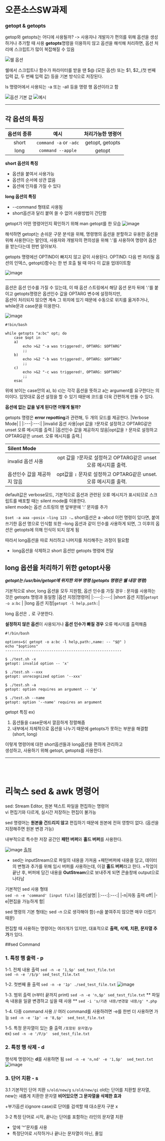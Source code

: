 # 오픈소스SW과제

### getopt & getopts

getop와 getopts는 어디에 사용될까? -> 사용자나 개발자가 편의를 위해 옵션을 생성하거나 추가할 때 사용
**getopts**명령을 이용하지 않고 옵션을 해석해 처리하면, 옵션 처리에 스크립트가 많이 복잡해질 수 있음


![쉘 옵션](https://user-images.githubusercontent.com/43934522/142739531-d9073ba1-0317-4e5b-8029-b5ac481fcbd4.png)


쉘에서 스크립트나 함수가 파라미터를 받을 땐 $@ (모든 옵션) 또는 $1, $2,,(첫 번째 입력 값, 두 번째 입력 값) 등을 기본 방식으로 저장된다.

 ls 명령어에서 사용되는 -a 또는 -all 등을 명령 행 옵션이라고 함
 
 
![옵션 기본 값](https://user-images.githubusercontent.com/43934522/142739539-71699add-4e08-4150-8ad8-cc14260248b3.png)
![예시](https://user-images.githubusercontent.com/43934522/142739547-a6147a34-f81f-4cbf-b852-812710485754.png)


---     


## 각 옵션의 특징                                      
   
   
|옵션의 종류|예시|처리가능한 명령어|
|:---:|:---:|:---:|
|short|`command -a` or `-adc`|getopt, getopts|
|long|`command --apple`|getopt|


**short 옵션의 특징**
+	옵션을 붙여서 사용가능
+	옵션의 순서에 상관 없음
+	옵션에 인자를 가질 수 있다

**long 옵션의 특징**
+	--command 형태로 사용됨 
+	short옵션과 달리 붙여 쓸 수 없어 사용방법이 간단함
	
getopt가 어떤 명령어인지 확인하기 위해 man getopt를 한 모습
 ![image](https://user-images.githubusercontent.com/43934522/142739574-ae7cda8d-d20c-44b7-bc8a-8bf6a42ee845.png)
 

해석하면 getopt는 손쉬운 구문 분석을 위해, 명령행의 옵션을 분할하고 유용한 옵션을 위해 사용한다는 말인데,
사용자와 개발자의 편의성을 위해 ‘:’를 사용하여 명령어 옵션을 받는다는데 한번 알아보자.

getopts 명령에선 OPTIND이 빠지지 않고 같이 사용된다.
OPTIND: 다음 번 처리될 옵션의 인덱스, getopt()함수는 한 번 호출 될 때 마다 이 값을 업데이트함

![image](https://user-images.githubusercontent.com/43934522/142739578-7b99dbb0-5e3a-4ee4-a777-6eb83079c3cb.png)

 ***   
옵션은 옵션 인수를 가질 수 있는데, 이 때 옵션 스트링에서 해당 옵션 문자 뒤에 ‘:’를 붙이고 getopts명령은 옵션인수 값을 OPTARG 변수에 설정하지만,   
옵션이 처리되지 않으면 계속 그 위치에 있기 때문에 수동으로 위치를 옮겨주거나, while문과 case문을 이용한다.


 ![image](https://user-images.githubusercontent.com/43934522/142739589-15d85ac1-2772-4dcc-9dba-985020b90658.png "수동으로 처리하는 모습")


```shell
#!bin/bash

while getopts "a:bc" opt; do
	case $opt in
	a)
		echo >&2 "-a was triggered!, OPTARG: $OPTARG"
		;;
	b)
		echo >&2 "-b was triggered!, OPTARG: $OPTARG"
		;;
	c)
		echo >&2 "-c was triggered!, OPTARG: $OPTARG"
		;;
	esac
```
위에 보이는 case안의 a), b) c)는 각각 옵션을 뜻하고 a는 argument를 요구한다는 의미이다.
입맛대로 옵션 설정을 할 수 있기 때문에 코드를 더욱 간편하게 만들 수 있다.


**옵션에 없는 값을 넣게 된다면 어떻게 될까?**

getopts 명령은 **error  repotting**과 관련해, 두 개의 모드를 제공한다.
 |Verbose Mode| | 
 |:---|:---:|
 |invalid 옵션 사용|opt 값을 `?`문자로 설정하고 OPTARG같은 unset 오류 메시지를 출력.|
 |옵션인수 값을 제공하지 않음|opt값을 `?` 문자로 설정하고 OPTARG같은 unset. 오류 메시지를 출력.|
 
 |Silent Mode| | 
 |:---|:---:|
 |invalid 옵션 사용|opt 값을 `?`문자로 설정하고 OPTARG같은 unset 오류 메시지를 출력.|
 |옵션인수 값을 제공하지 않음|opt값을 **`:`** 문자로 설정하고 OPTARG같은 unset. 오류 메시지를 출력.|
 
 
default값은 verbose모드, 기본적으로 옵션과 관련된 오류 메시지가 표시되므로 스크립트를 배포할 때는 silent mode를 이용한다.    
silent mode는 옵션 스트링의 맨 앞부분에 ‘:’ 문자를 추가

`$set -a aaa –posix –ling 123 -…`
short옵션은 a -abcd 이런 명령이 있다면, 붙여쓰기한 옵션 명으로 인식함
또한 –long 옵션과 같이 인수를 사용하게 되면, 그 이후의 옵션은 getopts에 의해 인식이 되지 않게 됨    


따라서 long옵션을 따로 처리하고 나머지를 처리해주는 과정이 필요함
+	long옵션을 삭제하고 short 옵션만 getopts 명령에 전달


## long 옵션을 처리하기 위한 getopt사용 
***getopt는 /usr/bin/getopt에 위치한 외부 명령 (getopts 명령은 쉘 내장 명령)***

기본적으로 shor, long 옵션을 모두 지원함, 옵션 인수를 가질 경우 : 문자를 사용하는 것은 getopts 명령과 동일함
|옵션 지정|명령어|
|:---:|:---:|
|short 옵션 지정|`getopt -o a:bc` |
|long 옵션 지정|`getopt -l help,path:`|

long 옵션은 `,` 로 구분한다.

**설정하지 않은 옵션**이 사용되거나 **옵션 인수가 빠질 경우** 오류 메시지를 출력해줌 
```shell
#!/bin/bash

options=$( getopt -o a:bc -l help,path:,name: -- "$@" )
echo "$options"
-----------------------------------------------------

$ ./test.sh -x
getopt: invalid option -- 'x'

$ ./test.sh --xxx
getopt: unrecognized option '--xxx'

$ ./test.sh -a
getopt: option requires an argument -- 'a'

$ ./test.sh --name
getopt: option '--name' requires an argument
```
getopt 특징 ex)
1.	옵션들을 case문에서 깔끔하게 정렬해줌 
2.	내부에서 자체적으로 옵션을 나누기 때문에 getopts가 못하는 부분을 해결함(short, long)


이렇게 명령어에 대한 short옵션들과 long옵션을 편하게 관리하고    
생성하고, 사용하기 위해 getopt, getopts를 사용한다.



---
<br/></br>
# 리눅스 sed & awk 명령어 
sed: Stream Editor, 원본 텍스트 파일을 편집하는 명령어   
vi 편집기와 다르게, 실시간 저장하는 편집이 불가능


sed 명령어는 **원본을 건드리지 않고** 편집하기 때문에 원본에 전혀 영향이 없다. (옵션을 지정해주면 원본 변경 가능)

내부적으로 특수한 저장 공간인 **패턴 버퍼**와 **홀드 버퍼**를 사용한다.

![image](https://user-images.githubusercontent.com/43934522/142743520-cc5f9533-7b11-48e4-8af8-8bda7ed9d2b6.png)
[출처](https://reakwon.tistory.com/164)
+	sed는 inputStream으로 파일의 내용을 가져옴
+패턴버퍼에 내용을 담고, 데이터의 변형과 추가를 위해 임시 버퍼를 사용하는데, 이걸 **홀드 버퍼**라고 한다.
+작업이 끝난 후, 버퍼에 담긴 내용을 **OutStream**으로 보내주게 되면 콘솔창에 output으로 나타남 


기본적인 sed 사용 형태   
`sed -n -e 'command' [input file]`
|옵션|설명|
|:---:|:---:|
|-n|자동 출력 off|
|-e|편집을 가능하게 함|    


sed 명령의 기본 형태는 sed -n 으로 생각해야 함(-n을 붙여주지 않으면 매우 더럽기 때문)


편집할 때 사용하는 명령어는 여러개가 있지만, 대표적으로 **출력, 삭제, 치환, 문자열 추가**가 있다.


##sed Command
### 1. 특정 행 출력 - p  
1-1. 전체 내용 출력
`sed -n -e '1,$p' sed_test_file.txt`     
`sed -n -e '/$/p' sed_test_file.txt`      


1-2. 첫번째 줄 출력
`sed -n -e '1p' ./sed_test_file.txt`
![image](https://user-images.githubusercontent.com/43934522/142744107-5f98d68c-b6cc-4ebe-b3eb-a722cda5ff98.png) 


1-3. 범위 출력 (n부터 끝까지 print)
`sed -n -e 'n,$p' sed_test_file.txt`
** 파일 속 내용을 일괄 변경하고 싶을 때 사용 **
`sed -i 's/기존 내용/변경할 내용/g' *.php`

1-4. 다중 command 사용 // 여러 command를 사용하려면 -e를 한번 더 사용하면 가능
`sed -n -e '1p' -e '8,$p'  sed_test_file.txt`


1-5. 특정 문자열이 있는 줄 출력
`/포함된 문자열/p`     
ex) `sed -n -e '/F/p'  sed_test_file.txt`

### 2. 특정 행 삭제 - d
행삭제 명령어는 **d**를 사용하면 됨
`sed -n -e 'n,nd' -e '1,$p'  sed_test.txt`    
![image](https://user-images.githubusercontent.com/43934522/142744195-339b5305-4983-421d-989e-1151fce46408.png)    
### 3. 단어 치환 - s
3.1 기본적인 단어 치환
`s/old/new/g`
`s/old/new/gi`
old는 단어를 치환할 문자열, new는 새롭게 치환한 문자열 **비어있으면 그 문자열을 삭제한 효과**

+부가옵션 i(ignore case)로 단어를 검색할 때 대소문자 구분 x 

3-2 특정 단어로 시작, 끝나는 단어를 포함하는 라인의 문자열 치환
+ 앞에 '^'문자를 사용
+ 특정단어로 시작하거나 끝나는 문자열이 아닌, 줄임 
